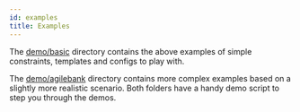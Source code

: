 ```yaml
---
id: examples
title: Examples
---
```


The [demo/basic](https://github.com/open-policy-agent/gatekeeper/tree/master/demo/basic) directory contains the above examples of simple constraints, templates and configs to play with.

The [demo/agilebank](https://github.com/open-policy-agent/gatekeeper/tree/master/demo/agilebank) directory contains more complex examples based on a slightly more realistic scenario. Both folders have a handy demo script to step you through the demos.